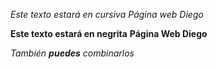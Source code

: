 *Este texto estará en cursiva*
_Página web Diego_

**Este texto estará en negrita**
__Página Web Diego__

_También **puedes** combinarlos_
